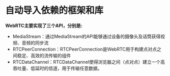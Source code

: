 # 自动导入依赖的框架和库


**WebRTC主要实现了三个API，分别是:**

* MediaStream：通过MediaStream的API能够通过设备的摄像头及话筒获得视频、音频的同步流
* RTCPeerConnection：RTCPeerConnection是WebRTC用于构建点对点之间稳定、高效的流传输的组件
* RTCDataChannel：RTCDataChannel使得浏览器之间（点对点）建立一个高吞吐量、低延时的信道，用于传输任意数据。



